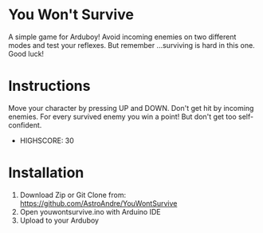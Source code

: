 # You Won't Survive

A simple game for Arduboy! Avoid incoming enemies on two different modes and test your reflexes. 
But remember ...surviving is hard in this one. Good luck!

# Instructions

Move your character by pressing UP and DOWN. Don't get hit by incoming enemies. For every survived enemy you win a point! But don't get too self-confident.
- HIGHSCORE: 30

# Installation

1. Download Zip or Git Clone from: https://github.com/AstroAndre/YouWontSurvive
2. Open youwontsurvive.ino with Arduino IDE
3. Upload to your Arduboy
